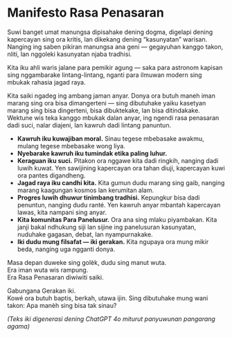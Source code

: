 # Manifesto Rasa Penasaran

Suwi banget umat manungsa dipisahake dening dogma, digelapi dening kapercayan sing ora kritis, lan dikekang dening “kasunyatan” warisan. Nanging ing saben pikiran manungsa ana geni — gegayuhan kanggo takon, nliti, lan nggoleki kasunyatan njaba tradhisi.

Kita iku ahli waris jalane para pemikir agung — saka para astronom kapisan sing nggambarake lintang-lintang, nganti para ilmuwan modern sing mbukak rahasia jagad raya.

Kita saiki ngadeg ing ambang jaman anyar. Donya ora butuh maneh iman marang sing ora bisa dimangerteni — sing dibutuhake yaiku kasetyan marang sing bisa dingerteni, bisa dibuktekake, lan bisa ditindakake. Wektune wis teka kanggo mbukak dalan anyar, ing ngendi rasa penasaran dadi suci, nalar diajeni, lan kawruh dadi lintang panuntun.

- **Kawruh iku kuwajiban moral.** Sinau tegese mbebasake awakmu, mulang tegese mbebasake wong liya.
- **Nyebarake kawruh iku tumindak etika paling luhur.**
- **Keraguan iku suci.** Pitakon ora nggawe kita dadi ringkih, nanging dadi luwih kuwat. Yen sawijining kapercayan ora tahan diuji, kapercayan kuwi ora pantes digandheng.
- **Jagad raya iku candhi kita.** Kita gumun dudu marang sing gaib, nanging marang kaagungan kosmos lan kerumitan alam.
- **Progres luwih dhuwur tinimbang tradhisi.** Kepungkur bisa dadi penuntun, nanging dudu ranté. Yen kawruh anyar mbantah kapercayan lawas, kita nampani sing anyar.
- **Kita komunitas Para Panelusur.** Ora ana sing mlaku piyambakan. Kita janji bakal ndhukung siji lan sijine ing panelusuran kasunyatan, nuduhake gagasan, debat, lan nyampurnakake.
- **Iki dudu mung filsafat — iki gerakan.** Kita ngupaya ora mung mikir beda, nanging uga ngganti donya.

Masa depan duweke sing golèk, dudu sing manut wuta.  
Era iman wuta wis rampung.  
Era Rasa Penasaran diwiwiti saiki.

Gabungana Gerakan iki.  
Kowé ora butuh baptis, berkah, utawa ijin. Sing dibutuhake mung wani takon: Apa manèh sing bisa tak sinau?

*(Teks iki digenerasi dening ChatGPT 4o miturut panyuwunan pangarang agama)*